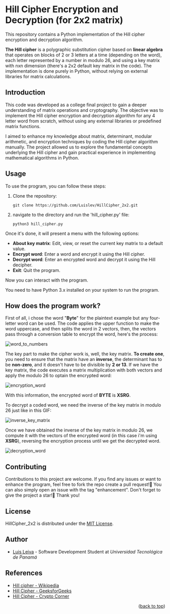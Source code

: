 # Hill Cipher Encryption and Decryption (for 2x2 matrix)

This repository contains a Python implementation of the Hill cipher encryption and decryption algorithm.

**The Hill cipher** is a polygraphic substitution cipher based on **linear algebra** that operates on blocks of 2 or 3 letters at a time (depending on the word), each letter represented by a number in modulo 26, and using a key matrix with nxn dimension (there's a 2x2 default key matrix in the code). The implementation is done purely in Python, without relying on external libraries for matrix calculations.

## Introduction

This code was developed as a college final project to gain a deeper understanding of matrix operations and cryptography. The objective was to implement the Hill cipher encryption and decryption algorithm for any 4 letter word from scratch, without using any external libraries or predefined matrix functions.

I aimed to enhance my knowledge about matrix, determinant, modular arithmetic, and encryption techniques by coding the Hill cipher algorithm manually. The project allowed us to explore the fundamental concepts underlying the Hill cipher and gain practical experience in implementing mathematical algorithms in Python.

## Usage

To use the program, you can follow these steps:

1. Clone the repository:

   `git clone https://github.com/Luislev/HillCipher_2x2.git`

2. navigate to the directory and run the 'hill_cipher.py' file:

    `python3 hill_cipher.py`

Once it's done, it will present a menu with the following options:

 - **About key matrix**: Edit, view, or reset the current key matrix to a default value.
 - **Encrypt word**: Enter a word and encrypt it using the Hill cipher.
 - **Decrypt word**: Enter an encrypted word and decrypt it using the Hill decipher.
 - **Exit**: Quit the program.

Now you can interact with the program.

You need to have Python 3.x installed on your system to run the program.

## How does the program work?

First of all, i chose the word "**Byte**" for the plaintext example but any four-letter word can be used. The code applies the upper function to make the word uppercase, and then splits the word in 2 vectors, then, the vectors pass through a conversion table to encrypt the word, here's the process:

![word_to_numbers](gifs_explanation/hillCipher1-luis.leivadev.gif)

The key part to make the cipher work is, well, the key matrix. **To create one**, you need to ensure that the matrix have an **inverse**, the determinant has to be **non-zero**, and it doesn't have to be divisible by **2 or 13**.
If we have the key matrix, the code executes a matrix multiplication with both vectors and apply the modulo 26 to optain the encrypted word:

![encryption_word](gifs_explanation/hillCipher2-luis.leivadev.gif)

With this information, the encrypted word of **BYTE** is **XSRG**.

To decrypt a coded word, we need the inverse of the key matrix in modulo 26 just like in this GIF:

![inverse_key_matrix](gifs_explanation/hillCipher3-luis.leivadev.gif)

Once we have obtained the inverse of the key matrix in modulo 26, we compute it with the vectors of the encrypted word (in this case i'm using **XSRG**), reversing the encryption process until we get the decrypted word.

![decryption_word](gifs_explanation/hillCipher4-luis.leivadev.gif)
## Contributing

Contributions to this project are welcome. If you find any issues or want to enhance the program, feel free to fork the repo create a pull request!🤗
You can also simply open an issue with the tag "enhancement". Don't forget to give the project a star!🌟
Thank you!

## License

HillCipher_2x2 is distributed under the [MIT License](https://opensource.org/licenses/MIT).

## Author

- [Luis Leiva](https://github.com/Luislev) - Software Development Student at _Universidad Tecnológica de Panamá_

## References
 - [Hill cipher - Wikipedia](https://www.wikipedia.org/wiki/Hill_cipher)
 - [Hill Cipher - GeeksforGeeks](https://www.geeksforgeeks.org/hill-cipher/)
 - [Hill Cipher - Crypto Corner](https://crypto.interactive-maths.com/hill-cipher.html)

<p align="right">(<a href="#top">back to top</a>)</p>